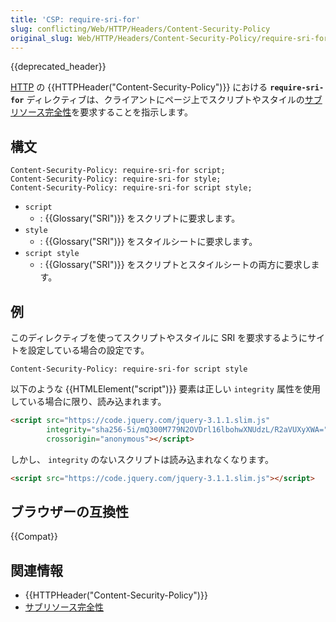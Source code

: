 ```yaml
---
title: 'CSP: require-sri-for'
slug: conflicting/Web/HTTP/Headers/Content-Security-Policy
original_slug: Web/HTTP/Headers/Content-Security-Policy/require-sri-for
---
```


{{deprecated_header}}

[HTTP](/ja/docs/Web/HTTP) の {{HTTPHeader("Content-Security-Policy")}} における **`require-sri-for`** ディレクティブは、クライアントにページ上でスクリプトやスタイルの[サブリソース完全性](/ja/docs/Web/Security/Subresource_Integrity)を要求することを指示します。

## 構文

```
Content-Security-Policy: require-sri-for script;
Content-Security-Policy: require-sri-for style;
Content-Security-Policy: require-sri-for script style;
```

- `script`
  - : {{Glossary("SRI")}} をスクリプトに要求します。
- `style`
  - : {{Glossary("SRI")}} をスタイルシートに要求します。
- `script style`
  - : {{Glossary("SRI")}} をスクリプトとスタイルシートの両方に要求します。

## 例

このディレクティブを使ってスクリプトやスタイルに SRI を要求するようにサイトを設定している場合の設定です。

```
Content-Security-Policy: require-sri-for script style
```

以下のような {{HTMLElement("script")}} 要素は正しい `integrity` 属性を使用している場合に限り、読み込まれます。

```html example-good
<script src="https://code.jquery.com/jquery-3.1.1.slim.js"
        integrity="sha256-5i/mQ300M779N2OVDrl16lbohwXNUdzL/R2aVUXyXWA="
        crossorigin="anonymous"></script>
```

しかし、 `integrity` のないスクリプトは読み込まれなくなります。

```html example-bad
<script src="https://code.jquery.com/jquery-3.1.1.slim.js"></script>
```

## ブラウザーの互換性

{{Compat}}

## 関連情報

- {{HTTPHeader("Content-Security-Policy")}}
- [サブリソース完全性](/ja/docs/Web/Security/Subresource_Integrity)
